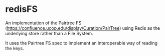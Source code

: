redisFS
=======

An implementation of the Pairtree FS (https://confluence.ucop.edu/display/Curation/PairTree) 
using Redis as the underlying store rather than a File System.  

It uses the Pairtree FS spec to implement an interoperable way of reading the keys. 
